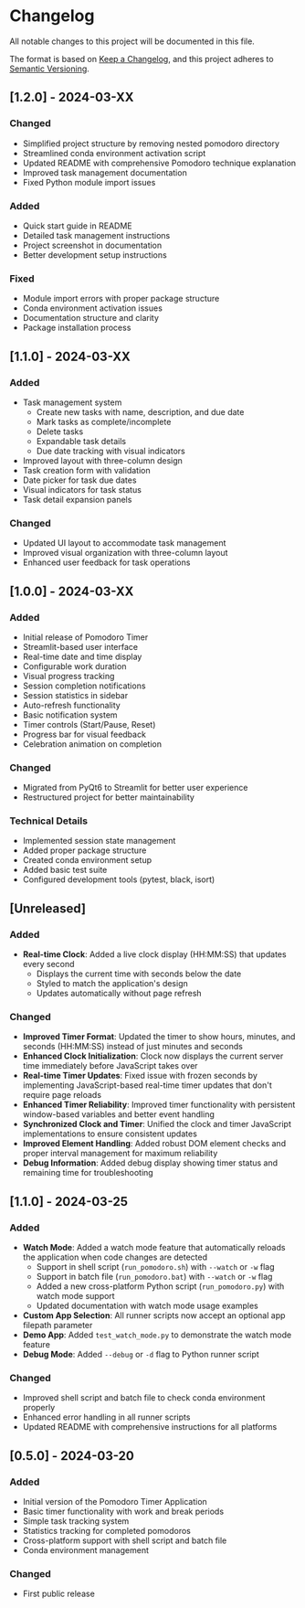 # Changelog

All notable changes to this project will be documented in this file.

The format is based on [Keep a Changelog](https://keepachangelog.com/en/1.0.0/),
and this project adheres to [Semantic Versioning](https://semver.org/spec/v2.0.0.html).

## [1.2.0] - 2024-03-XX

### Changed
- Simplified project structure by removing nested pomodoro directory
- Streamlined conda environment activation script
- Updated README with comprehensive Pomodoro technique explanation
- Improved task management documentation
- Fixed Python module import issues

### Added
- Quick start guide in README
- Detailed task management instructions
- Project screenshot in documentation
- Better development setup instructions

### Fixed
- Module import errors with proper package structure
- Conda environment activation issues
- Documentation structure and clarity
- Package installation process

## [1.1.0] - 2024-03-XX

### Added
- Task management system
  - Create new tasks with name, description, and due date
  - Mark tasks as complete/incomplete
  - Delete tasks
  - Expandable task details
  - Due date tracking with visual indicators
- Improved layout with three-column design
- Task creation form with validation
- Date picker for task due dates
- Visual indicators for task status
- Task detail expansion panels

### Changed
- Updated UI layout to accommodate task management
- Improved visual organization with three-column layout
- Enhanced user feedback for task operations

## [1.0.0] - 2024-03-XX

### Added
- Initial release of Pomodoro Timer
- Streamlit-based user interface
- Real-time date and time display
- Configurable work duration
- Visual progress tracking
- Session completion notifications
- Session statistics in sidebar
- Auto-refresh functionality
- Basic notification system
- Timer controls (Start/Pause, Reset)
- Progress bar for visual feedback
- Celebration animation on completion

### Changed
- Migrated from PyQt6 to Streamlit for better user experience
- Restructured project for better maintainability

### Technical Details
- Implemented session state management
- Added proper package structure
- Created conda environment setup
- Added basic test suite
- Configured development tools (pytest, black, isort)

## [Unreleased]

### Added
- **Real-time Clock**: Added a live clock display (HH:MM:SS) that updates every second
  - Displays the current time with seconds below the date
  - Styled to match the application's design
  - Updates automatically without page refresh

### Changed
- **Improved Timer Format**: Updated the timer to show hours, minutes, and seconds (HH:MM:SS) instead of just minutes and seconds
- **Enhanced Clock Initialization**: Clock now displays the current server time immediately before JavaScript takes over
- **Real-time Timer Updates**: Fixed issue with frozen seconds by implementing JavaScript-based real-time timer updates that don't require page reloads
- **Enhanced Timer Reliability**: Improved timer functionality with persistent window-based variables and better event handling
- **Synchronized Clock and Timer**: Unified the clock and timer JavaScript implementations to ensure consistent updates
- **Improved Element Handling**: Added robust DOM element checks and proper interval management for maximum reliability
- **Debug Information**: Added debug display showing timer status and remaining time for troubleshooting

## [1.1.0] - 2024-03-25

### Added
- **Watch Mode**: Added a watch mode feature that automatically reloads the application when code changes are detected
  - Support in shell script (`run_pomodoro.sh`) with `--watch` or `-w` flag
  - Support in batch file (`run_pomodoro.bat`) with `--watch` or `-w` flag
  - Added a new cross-platform Python script (`run_pomodoro.py`) with watch mode support
  - Updated documentation with watch mode usage examples
- **Custom App Selection**: All runner scripts now accept an optional app filepath parameter
- **Demo App**: Added `test_watch_mode.py` to demonstrate the watch mode feature
- **Debug Mode**: Added `--debug` or `-d` flag to Python runner script

### Changed
- Improved shell script and batch file to check conda environment properly
- Enhanced error handling in all runner scripts
- Updated README with comprehensive instructions for all platforms

## [0.5.0] - 2024-03-20

### Added
- Initial version of the Pomodoro Timer Application
- Basic timer functionality with work and break periods
- Simple task tracking system
- Statistics tracking for completed pomodoros
- Cross-platform support with shell script and batch file
- Conda environment management

### Changed
- First public release 